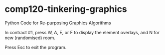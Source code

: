 # comp120-tinkering-graphics
Python Code for Re-purposing Graphics Algorithms

In contract #1, press W, A, E, or F to display the element overlays, and N for new (randomised) room.

Press Esc to exit the program.
